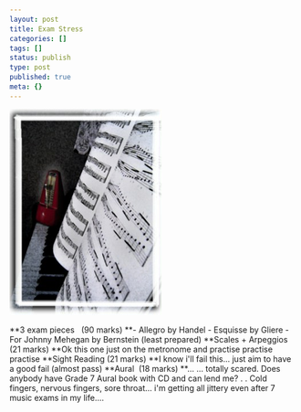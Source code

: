 ```yaml
---
layout: post
title: Exam Stress
categories: []
tags: []
status: publish
type: post
published: true
meta: {}
---
```

![](/img/str2.jpg)

**3 exam pieces   (90 marks) **- Allegro by Handel - Esquisse by Gliere - For Johnny Mehegan by Bernstein (least prepared) **Scales + Arpeggios  (21 marks) **Ok this one just on the metronome and practise practise practise **Sight Reading (21 marks) **I know i'll fail this... just aim to have a good fail (almost pass) **Aural  (18 marks) **... ... totally scared. Does anybody have Grade 7 Aural book with CD and can lend me? . . Cold fingers, nervous fingers, sore throat... i'm getting all jittery even after 7 music exams in my life....

